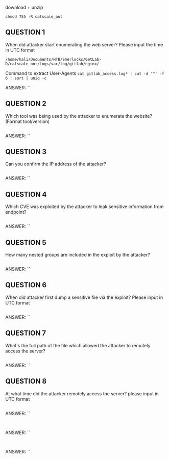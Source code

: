 
download + unzip

`chmod 755 -R catscale_out`

## QUESTION 1
When did attacker start enumerating the web server? Please input the time in UTC format


`/home/kali/Documents/HTB/Sherlocks/GetLab-D/catscale_out/Logs/var/log/gitlab/nginx/`

Command to extract User-Agents
`cat gitlab_access.log* | cut -d '"' -f 6 | sort | uniq -c`

ANSWER: ``


## QUESTION 2
Which tool was being used by the attacker to enumerate the website? (Format tool/version)


```

  ```
ANSWER: ``


## QUESTION 3
Can you confirm the IP address of the attacker?


```

  ```
ANSWER: ``


## QUESTION 4
Which CVE was exploited by the attacker to leak sensitive information from endpoint?


```

  ```
ANSWER: ``


## QUESTION 5
How many nested groups are included in the exploit by the attacker?


```

  ```
ANSWER: ``


## QUESTION 6
When did attacker first dump a sensitive file via the exploit? Please input in UTC format


```

  ```
ANSWER: ``


## QUESTION 7
What's the full path of the file which allowed the attacker to remotely access the server?


```

  ```
ANSWER: ``


## QUESTION 8
At what time did the attacker remotely access the server? please input in UTC format


```

  ```
ANSWER: ``


## 

```

  ```
ANSWER: ``


## 

```

  ```
ANSWER: ``


